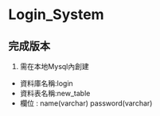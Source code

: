 # Login_System
## 完成版本

1. 需在本地Mysql內創建
* 資料庫名稱:login
* 資料表名稱:new_table
*   欄位   : name(varchar) password(varchar) 
